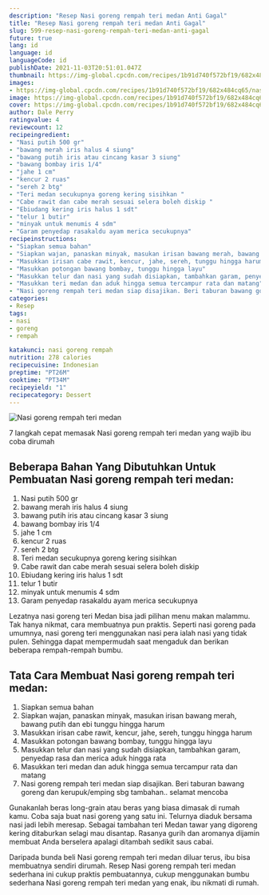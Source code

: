 ```yaml
---
description: "Resep Nasi goreng rempah teri medan Anti Gagal"
title: "Resep Nasi goreng rempah teri medan Anti Gagal"
slug: 599-resep-nasi-goreng-rempah-teri-medan-anti-gagal
future: true
lang: id
language: id
languageCode: id
publishDate: 2021-11-03T20:51:01.047Z 
thumbnail: https://img-global.cpcdn.com/recipes/1b91d740f572bf19/682x484cq65/nasi-goreng-rempah-teri-medan-foto-resep-utama.png
images:
- https://img-global.cpcdn.com/recipes/1b91d740f572bf19/682x484cq65/nasi-goreng-rempah-teri-medan-foto-resep-utama.png
image: https://img-global.cpcdn.com/recipes/1b91d740f572bf19/682x484cq65/nasi-goreng-rempah-teri-medan-foto-resep-utama.png
cover: https://img-global.cpcdn.com/recipes/1b91d740f572bf19/682x484cq65/nasi-goreng-rempah-teri-medan-foto-resep-utama.png
author: Dale Perry
ratingvalue: 4
reviewcount: 12
recipeingredient:
- "Nasi putih 500 gr"
- "bawang merah iris halus 4 siung"
- "bawang putih iris atau cincang kasar 3 siung"
- "bawang bombay iris 1/4"
- "jahe 1 cm"
- "kencur 2 ruas"
- "sereh 2 btg"
- "Teri medan secukupnya goreng kering sisihkan "
- "Cabe rawit dan cabe merah sesuai selera boleh diskip "
- "Ebiudang kering iris halus 1 sdt"
- "telur 1 butir"
- "minyak untuk menumis 4 sdm"
- "Garam penyedap rasakaldu ayam merica secukupnya"
recipeinstructions:
- "Siapkan semua bahan"
- "Siapkan wajan, panaskan minyak, masukan irisan bawang merah, bawang putih dan ebi tunggu hingga harum"
- "Masukkan irisan cabe rawit, kencur, jahe, sereh, tunggu hingga harum"
- "Masukkan potongan bawang bombay, tunggu hingga layu"
- "Masukkan telur dan nasi yang sudah disiapkan, tambahkan garam, penyedap rasa dan merica aduk hingga rata"
- "Masukkan teri medan dan aduk hingga semua tercampur rata dan matang"
- "Nasi goreng rempah teri medan siap disajikan. Beri taburan bawang goreng dan kerupuk/emping sbg tambahan.. selamat mencoba"
categories:
- Resep
tags:
- nasi
- goreng
- rempah

katakunci: nasi goreng rempah 
nutrition: 278 calories
recipecuisine: Indonesian
preptime: "PT26M"
cooktime: "PT34M"
recipeyield: "1"
recipecategory: Dessert
---
```



![Nasi goreng rempah teri medan](https://img-global.cpcdn.com/recipes/1b91d740f572bf19/682x484cq65/nasi-goreng-rempah-teri-medan-foto-resep-utama.png)

7 langkah cepat memasak  Nasi goreng rempah teri medan yang wajib ibu coba dirumah

<!--inarticleads1-->

## Beberapa Bahan Yang Dibutuhkan Untuk Pembuatan Nasi goreng rempah teri medan:

1. Nasi putih 500 gr
1. bawang merah iris halus 4 siung
1. bawang putih iris atau cincang kasar 3 siung
1. bawang bombay iris 1/4
1. jahe 1 cm
1. kencur 2 ruas
1. sereh 2 btg
1. Teri medan secukupnya goreng kering sisihkan 
1. Cabe rawit dan cabe merah sesuai selera boleh diskip 
1. Ebiudang kering iris halus 1 sdt
1. telur 1 butir
1. minyak untuk menumis 4 sdm
1. Garam penyedap rasakaldu ayam merica secukupnya

Lezatnya nasi goreng teri Medan bisa jadi pilihan menu makan malammu. Tak hanya nikmat, cara membuatnya pun praktis. Seperti nasi goreng pada umumnya, nasi goreng teri menggunakan nasi pera ialah nasi yang tidak pulen. Sehingga dapat mempermudah saat mengaduk dan berikan beberapa rempah-rempah bumbu. 

<!--inarticleads2-->

## Tata Cara Membuat Nasi goreng rempah teri medan:

1. Siapkan semua bahan
1. Siapkan wajan, panaskan minyak, masukan irisan bawang merah, bawang putih dan ebi tunggu hingga harum
1. Masukkan irisan cabe rawit, kencur, jahe, sereh, tunggu hingga harum
1. Masukkan potongan bawang bombay, tunggu hingga layu
1. Masukkan telur dan nasi yang sudah disiapkan, tambahkan garam, penyedap rasa dan merica aduk hingga rata
1. Masukkan teri medan dan aduk hingga semua tercampur rata dan matang
1. Nasi goreng rempah teri medan siap disajikan. Beri taburan bawang goreng dan kerupuk/emping sbg tambahan.. selamat mencoba


Gunakanlah beras long-grain atau beras yang biasa dimasak di rumah kamu. Coba saja buat nasi goreng yang satu ini. Telurnya diaduk bersama nasi jadi lebih meresap. Sebagai tambahan teri Medan tawar yang digoreng kering ditaburkan selagi mau disantap. Rasanya gurih dan aromanya dijamin membuat Anda berselera apalagi ditambah sedikit saus cabai. 

Daripada bunda beli  Nasi goreng rempah teri medan  diluar terus, ibu  bisa membuatnya sendiri dirumah. Resep  Nasi goreng rempah teri medan  sederhana ini cukup praktis pembuatannya, cukup menggunakan bumbu sederhana  Nasi goreng rempah teri medan  yang enak, ibu nikmati di rumah.
